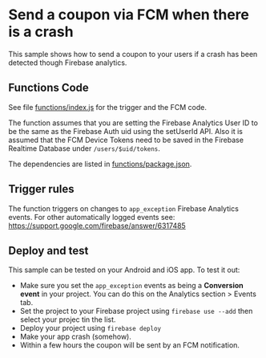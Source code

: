 # Send a coupon via FCM when there is a crash

This sample shows how to send a coupon to your users if a crash has been detected though Firebase analytics.


## Functions Code

See file [functions/index.js](functions/index.js) for the trigger and the FCM code.

The function assumes that you are setting the Firebase Analytics User ID to be the same as the Firebase Auth uid using the setUserId API. Also it is assumed that the FCM Device Tokens need to be saved in the Firebase Realtime Database under `/users/$uid/tokens`.

The dependencies are listed in [functions/package.json](functions/package.json).


## Trigger rules

The function triggers on changes to `app_exception` Firebase Analytics events. For other automatically logged events see: https://support.google.com/firebase/answer/6317485


## Deploy and test

This sample can be tested on your Android and iOS app. To test it out:

 - Make sure you set the `app_exception` events as being a **Conversion event** in your project. You can do this on the Analytics section > Events tab.
 - Set the project to your Firebase project using `firebase use --add` then select your projec tin the list.
 - Deploy your project using `firebase deploy`
 - Make your app crash (somehow).
 - Within a few hours the coupon will be sent by an FCM notification.
